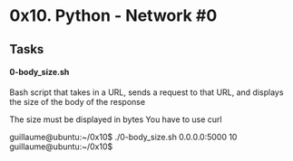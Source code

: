 <h1>0x10. Python - Network #0</h1>
<h2>Tasks</h2>
<h4>0-body_size.sh</h4>
Bash script that takes in a URL, sends a request to that URL, and displays the size of the body of the response

The size must be displayed in bytes
You have to use curl

guillaume@ubuntu:~/0x10$ ./0-body_size.sh 0.0.0.0:5000
10 
guillaume@ubuntu:~/0x10$ 
<h4></h4>
